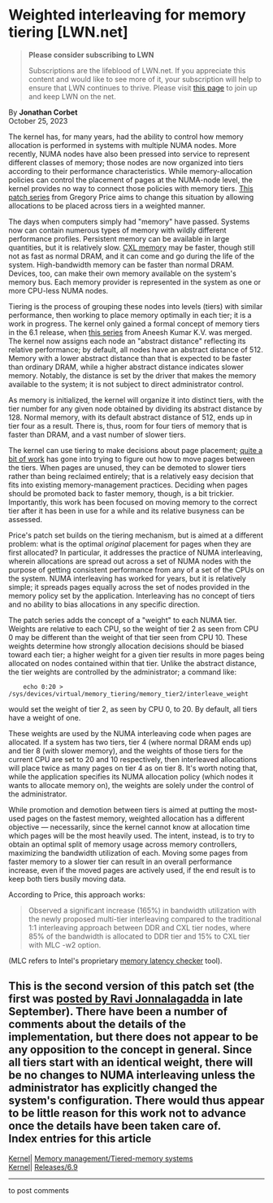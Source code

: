# Weighted interleaving for memory tiering [LWN.net]

> **Please consider subscribing to LWN**
> 
> Subscriptions are the lifeblood of LWN.net. If you appreciate this content and would like to see more of it, your subscription will help to ensure that LWN continues to thrive. Please visit [this page](/Promo/nst-nag1/subscribe) to join up and keep LWN on the net. 

By **Jonathan Corbet**  
October 25, 2023 

The kernel has, for many years, had the ability to control how memory allocation is performed in systems with multiple NUMA nodes. More recently, NUMA nodes have also been pressed into service to represent different classes of memory; those nodes are now organized into tiers according to their performance characteristics. While memory-allocation policies can control the placement of pages at the NUMA-node level, the kernel provides no way to connect those policies with memory tiers. [This patch series](/ml/linux-kernel/20231009204259.875232-1-gregory.price@memverge.com/) from Gregory Price aims to change this situation by allowing allocations to be placed across tiers in a weighted manner. 

The days when computers simply had "memory" have passed. Systems now can contain numerous types of memory with wildly different performance profiles. Persistent memory can be available in large quantities, but it is relatively slow. [CXL memory](/Articles/894598/) may be faster, though still not as fast as normal DRAM, and it can come and go during the life of the system. High-bandwidth memory can be faster than normal DRAM. Devices, too, can make their own memory available on the system's memory bus. Each memory provider is represented in the system as one or more CPU-less NUMA nodes. 

Tiering is the process of grouping these nodes into levels (tiers) with similar performance, then working to place memory optimally in each tier; it is a work in progress. The kernel only gained a formal concept of memory tiers in the 6.1 release, when [this series](/ml/linux-kernel/20220818131042.113280-1-aneesh.kumar@linux.ibm.com/) from Aneesh Kumar K.V. was merged. The kernel now assigns each node an "abstract distance" reflecting its relative performance; by default, all nodes have an abstract distance of 512. Memory with a lower abstract distance than that is expected to be faster than ordinary DRAM, while a higher abstract distance indicates slower memory. Notably, the distance is set by the driver that makes the memory available to the system; it is not subject to direct administrator control. 

As memory is initialized, the kernel will organize it into distinct tiers, with the tier number for any given node obtained by dividing its abstract distance by 128. Normal memory, with its default abstract distance of 512, ends up in tier four as a result. There is, thus, room for four tiers of memory that is faster than DRAM, and a vast number of slower tiers. 

The kernel can use tiering to make decisions about page placement; [quite a bit of work](/Articles/893024/) has gone into trying to figure out how to move pages between the tiers. When pages are unused, they can be demoted to slower tiers rather than being reclaimed entirely; that is a relatively easy decision that fits into existing memory-management practices. Deciding when pages should be promoted back to faster memory, though, is a bit trickier. Importantly, this work has been focused on moving memory to the correct tier after it has been in use for a while and its relative busyness can be assessed. 

Price's patch set builds on the tiering mechanism, but is aimed at a different problem: what is the optimal _original_ placement for pages when they are first allocated? In particular, it addresses the practice of NUMA interleaving, wherein allocations are spread out across a set of NUMA nodes with the purpose of getting consistent performance from any of a set of the CPUs on the system. NUMA interleaving has worked for years, but it is relatively simple; it spreads pages equally across the set of nodes provided in the memory policy set by the application. Interleaving has no concept of tiers and no ability to bias allocations in any specific direction. 

The patch series adds the concept of a "weight" to each NUMA tier. Weights are relative to each CPU, so the weight of tier 2 as seen from CPU 0 may be different than the weight of that tier seen from CPU 10. These weights determine how strongly allocation decisions should be biased toward each tier; a higher weight for a given tier results in more pages being allocated on nodes contained within that tier. Unlike the abstract distance, the tier weights are controlled by the administrator; a command like: 
    
    
        echo 0:20 > /sys/devices/virtual/memory_tiering/memory_tier2/interleave_weight
    

would set the weight of tier 2, as seen by CPU 0, to 20. By default, all tiers have a weight of one. 

These weights are used by the NUMA interleaving code when pages are allocated. If a system has two tiers, tier 4 (where normal DRAM ends up) and tier 8 (with slower memory), and the weights of those tiers for the current CPU are set to 20 and 10 respectively, then interleaved allocations will place twice as many pages on tier 4 as on tier 8. It's worth noting that, while the application specifies its NUMA allocation policy (which nodes it wants to allocate memory on), the weights are solely under the control of the administrator. 

While promotion and demotion between tiers is aimed at putting the most-used pages on the fastest memory, weighted allocation has a different objective — necessarily, since the kernel cannot know at allocation time which pages will be the most heavily used. The intent, instead, is to try to obtain an optimal split of memory usage across memory controllers, maximizing the bandwidth utilization of each. Moving some pages from faster memory to a slower tier can result in an overall performance increase, even if the moved pages are actively used, if the end result is to keep both tiers busily moving data. 

According to Price, this approach works: 

> Observed a significant increase (165%) in bandwidth utilization with the newly proposed multi-tier interleaving compared to the traditional 1:1 interleaving approach between DDR and CXL tier nodes, where 85% of the bandwidth is allocated to DDR tier and 15% to CXL tier with MLC -w2 option. 

(MLC refers to Intel's proprietary [memory latency checker](https://www.intel.com/content/www/us/en/developer/articles/tool/intelr-memory-latency-checker.html) tool). 

This is the second version of this patch set (the first was [posted by Ravi Jonnalagadda](/ml/linux-kernel/20230927095002.10245-1-ravis.opensrc@micron.com/) in late September). There have been a number of comments about the details of the implementation, but there does not appear to be any opposition to the concept in general. Since all tiers start with an identical weight, there will be no changes to NUMA interleaving unless the administrator has explicitly changed the system's configuration. There would thus appear to be little reason for this work not to advance once the details have been taken care of.  
Index entries for this article  
---  
[Kernel](/Kernel/Index)| [Memory management/Tiered-memory systems](/Kernel/Index#Memory_management-Tiered-memory_systems)  
[Kernel](/Kernel/Index)| [Releases/6.9](/Kernel/Index#Releases-6.9)  
  


* * *

to post comments 
